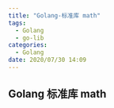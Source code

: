 ```yaml
---
title: "Golang-标准库 math"
tags:
  - Golang
  - go-lib
categories:
  - Golang
date: 2020/07/30 14:09
---
```


<meta name="referrer" content="no-referrer-when-downgrade" />

## Golang 标准库 math

